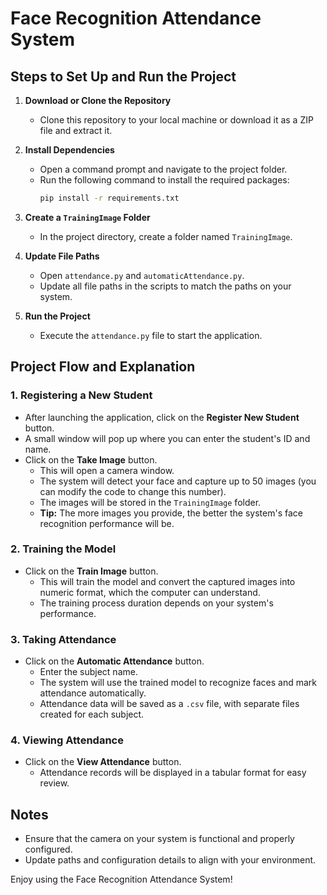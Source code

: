 # Face Recognition Attendance System

## Steps to Set Up and Run the Project

1. **Download or Clone the Repository**
   - Clone this repository to your local machine or download it as a ZIP file and extract it.

2. **Install Dependencies**
   - Open a command prompt and navigate to the project folder.
   - Run the following command to install the required packages:
     ```bash
     pip install -r requirements.txt
     ```

3. **Create a `TrainingImage` Folder**
   - In the project directory, create a folder named `TrainingImage`.

4. **Update File Paths**
   - Open `attendance.py` and `automaticAttendance.py`.
   - Update all file paths in the scripts to match the paths on your system.

5. **Run the Project**
   - Execute the `attendance.py` file to start the application.

## Project Flow and Explanation

### 1. Registering a New Student
- After launching the application, click on the **Register New Student** button.
- A small window will pop up where you can enter the student's ID and name.
- Click on the **Take Image** button.
  - This will open a camera window.
  - The system will detect your face and capture up to 50 images (you can modify the code to change this number).
  - The images will be stored in the `TrainingImage` folder.
  - **Tip:** The more images you provide, the better the system's face recognition performance will be.

### 2. Training the Model
- Click on the **Train Image** button.
  - This will train the model and convert the captured images into numeric format, which the computer can understand.
  - The training process duration depends on your system's performance.

### 3. Taking Attendance
- Click on the **Automatic Attendance** button.
  - Enter the subject name.
  - The system will use the trained model to recognize faces and mark attendance automatically.
  - Attendance data will be saved as a `.csv` file, with separate files created for each subject.

### 4. Viewing Attendance
- Click on the **View Attendance** button.
  - Attendance records will be displayed in a tabular format for easy review.

## Notes
- Ensure that the camera on your system is functional and properly configured.
- Update paths and configuration details to align with your environment.

Enjoy using the Face Recognition Attendance System!
